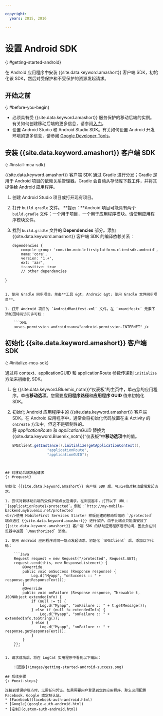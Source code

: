 ```yaml
---

copyright:
  years: 2015, 2016
  
---
```


# 设置 Android SDK
{: #getting-started-android}

在 Android 应用程序中安装 {{site.data.keyword.amashort}} 客户端 SDK，初始化该 SDK，然后对受保护和不受保护的资源发起请求。

## 开始之前
{: #before-you-begin}
* 必须具有受 {{site.data.keyword.amashort}} 服务保护的移动后端的实例。有关如何创建移动后端的更多信息，请参阅[入门](getting-started.html)。
* 设置 Android Studio 和 Android Studio SDK。有关如何设置 Android 开发环境的更多信息，请参阅 [Google Developer Tools](http://developer.android.com/sdk/index.html)。


## 安装 {{site.data.keyword.amashort}} 客户端 SDK
{: #install-mca-sdk}

{{site.data.keyword.amashort}} 客户端 SDK 通过 Gradle 进行分发；Gradle 是用于 Android 项目的依赖关系管理器。Gradle 会自动从存储库下载工件，并将其提供给 Android 应用程序。

1. 创建 Android Studio 项目或打开现有项目。

1. 打开 `build.gradle` 文件。
**提示：**Android 项目可能具有两个 `build.gradle` 文件：一个用于项目，一个用于应用程序模块。请使用应用程序模块文件。

1. 找到 `build.gradle` 文件的 **Dependencies** 部分。添加 {{site.data.keyword.amashort}} 客户端 SDK 的编译依赖关系：

	```Gradle
	dependencies {
		compile group: 'com.ibm.mobilefirstplatform.clientsdk.android',    
        name:'core',
        version: '1.+',
        ext: 'aar',
        transitive: true
    	// other dependencies  
}
```

1. 使用 Gradle 同步项目。单击**工具 &gt; Android &gt; 使用 Gradle 文件同步项目**。

1. 打开 Android 项目的 `AndroidManifest.xml` 文件。在 `<manifest>` 元素下添加因特网访问许可权：

	```XML
	<uses-permission android:name="android.permission.INTERNET" />
```

## 初始化 {{site.data.keyword.amashort}} 客户端 SDK
{: #initalize-mca-sdk}

通过将 context、applicationGUID 和 applicationRoute 参数传递到 `initialize` 方法来初始化 SDK。


1. 在 {{site.data.keyword.Bluemix_notm}}“仪表板”的主页中，单击您的应用程序。单击**移动选项**。您需要**应用程序路径**和**应用程序 GUID** 值来初始化 SDK。

2. 初始化 Android 应用程序中的 {{site.data.keyword.amashort}} 客户端 SDK。在 Android 应用程序中，通常会将初始化代码放置在主 Activity 的 `onCreate` 方法中，但这不是强制性的。
<br/>将 *applicationRoute* 和 *applicationGUID* 替换为 {{site.data.keyword.Bluemix_notm}}“仪表板”中**移动选项**中的值。

	```Java
	BMSClient.getInstance().initialize(getApplicationContext(),
					"applicationRoute",
					"applicationGUID");
```


## 对移动后端发起请求
{: #request}

初始化 {{site.data.keyword.amashort}} 客户端 SDK 后，可以开始对移动后端发起请求。

1. 尝试对新移动后端的受保护端点发送请求。在浏览器中，打开以下 URL：`{applicationRoute}/protected`。例如：`http://my-mobile-backend.mybluemix.net/protected`
<br/>使用 MobileFirst Services Starter 样板创建的移动后端的 `/protected` 端点通过 {{site.data.keyword.amashort}} 进行保护。由于此端点只能由安装了 {{site.data.keyword.amashort}} 客户端 SDK 的移动应用程序进行访问，因此会在浏览器中返回 `Unauthorized` 消息。

1. 使用 Android 应用程序对同一端点发起请求。初始化 `BMSClient` 后，添加以下代码：

	```Java
	Request request = new Request("/protected", Request.GET);
	request.send(this, new ResponseListener() {
		@Override
		public void onSuccess (Response response) {
			Log.d("Myapp", "onSuccess :: " + response.getResponseText());
		}
		@Override
		public void onFailure (Response response, Throwable t, JSONObject extendedInfo) {
			if (null != t) {
				Log.d("Myapp", "onFailure :: " + t.getMessage());
			} else if (null != extendedInfo) {
				Log.d("Myapp", "onFailure :: " + extendedInfo.toString());
			} else {
				Log.d("Myapp", "onFailure :: " + response.getResponseText());
			}
		}
	});
	```

1. 请求成功后，将在 LogCat 实用程序中看到以下输出：

	![图像](images/getting-started-android-success.png)

## 后续步骤
{: #next-steps}

连接到受保护端点时，无需任何凭证。如果需要用户登录到您的应用程序，那么必须配置 Facebook、Google 或定制认证。
* [Facebook](facebook-auth-android.html)
* [Google](google-auth-android.html)
* [定制](custom-auth-android.html)
